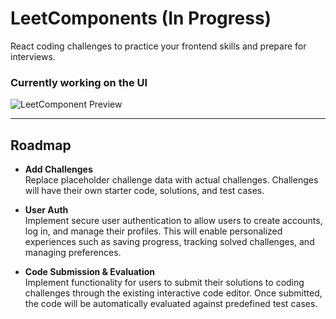 # LeetComponents (In Progress)
React coding challenges to practice your frontend skills and prepare for interviews.

### Currently working on the UI
![LeetComponent Preview](./public/preview.gif)

---

## Roadmap

- **Add Challenges**  
  Replace placeholder challenge data with actual challenges. Challenges will have their own starter code, solutions, and test cases.

- **User Auth**  
  Implement secure user authentication to allow users to create accounts, log in, and manage their profiles. This will enable personalized experiences such as saving progress, tracking solved challenges, and managing preferences.

- **Code Submission & Evaluation**  
  Implement functionality for users to submit their solutions to coding challenges through the existing interactive code editor. Once submitted, the code will be automatically evaluated against predefined test cases.
